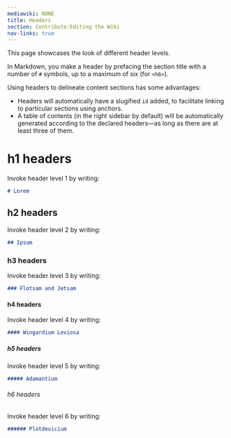 ```yaml
---
mediawiki: NONE
title: Headers
section: Contribute:Editing the Wiki
nav-links: true
---
```


This page showcases the look of different header levels.

In Markdown, you make a header by prefacing the section title with
a number of `#` symbols, up to a maximum of six (for `<h6>`).

Using headers to delineate content sections has some advantages:

* Headers will automatically have a slugified `id` added,
  to facilitate linking to particular sections using anchors.
* A table of contents (in the right sidebar by default) will be automatically
  generated according to the declared headers&mdash;as long as there are at
  least three of them.

# h1 headers

Invoke header level 1 by writing:
```markdown
# Lorem
```

## h2 headers

Invoke header level 2 by writing:
```markdown
## Ipsum
```

### h3 headers

Invoke header level 3 by writing:
```markdown
### Flotsam and Jetsam
```

#### h4 headers

Invoke header level 4 by writing:
```markdown
#### Wingardium Leviosa
```

##### h5 headers

Invoke header level 5 by writing:
```markdown
##### Adamantium
```

###### h6 headers

Invoke header level 6 by writing:
```markdown
###### Plotdevicium
```
